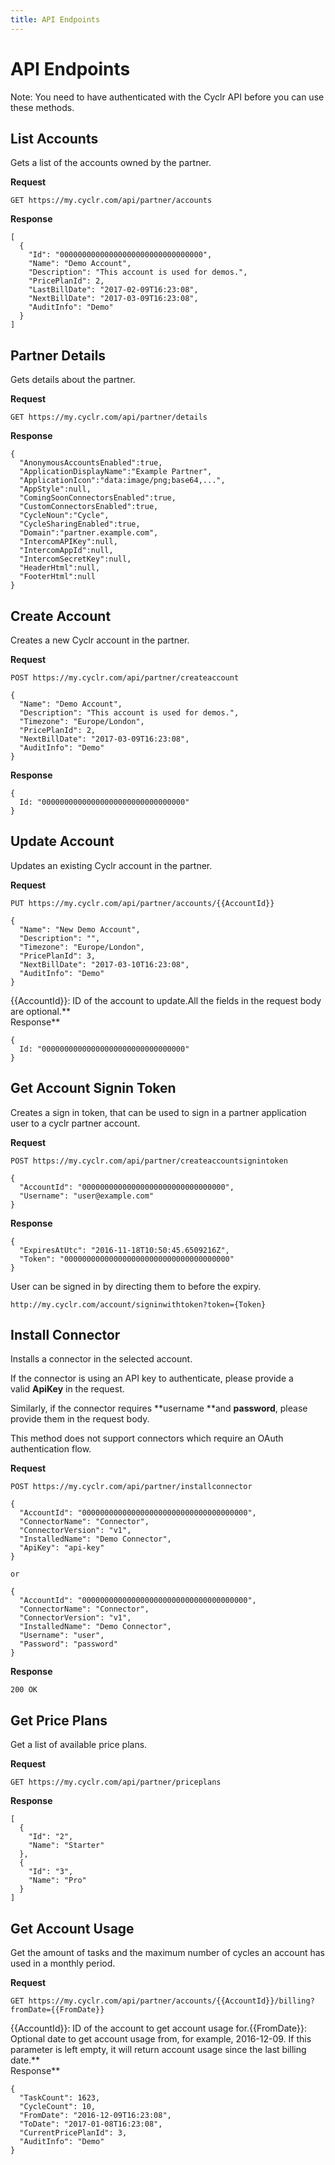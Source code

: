 ```yaml
---
title: API Endpoints
---
```


# API Endpoints #

Note: You need to have authenticated with the Cyclr API before you can use these methods.

List Accounts
-------------

Gets a list of the accounts owned by the partner.

**Request**

    GET https://my.cyclr.com/api/partner/accounts

**Response**

    [
      {
        "Id": "00000000000000000000000000000000",
        "Name": "Demo Account",
        "Description": "This account is used for demos.",
        "PricePlanId": 2,
        "LastBillDate": "2017-02-09T16:23:08",
        "NextBillDate": "2017-03-09T16:23:08",
        "AuditInfo": "Demo"
      }
    ]

Partner Details
---------------

Gets details about the partner.

**Request**

    GET https://my.cyclr.com/api/partner/details

**Response**

    {
      "AnonymousAccountsEnabled":true,
      "ApplicationDisplayName":"Example Partner",
      "ApplicationIcon":"data:image/png;base64,...",
      "AppStyle":null,
      "ComingSoonConnectorsEnabled":true,
      "CustomConnectorsEnabled":true,
      "CycleNoun":"Cycle",
      "CycleSharingEnabled":true,
      "Domain":"partner.example.com",
      "IntercomAPIKey":null,
      "IntercomAppId":null,
      "IntercomSecretKey":null,
      "HeaderHtml":null,
      "FooterHtml":null
    }

Create Account
--------------

Creates a new Cyclr account in the partner.

**Request**

    POST https://my.cyclr.com/api/partner/createaccount
    
    {
      "Name": "Demo Account",
      "Description": "This account is used for demos.",
      "Timezone": "Europe/London",
      "PricePlanId": 2,
      "NextBillDate": "2017-03-09T16:23:08",
      "AuditInfo": "Demo"
    }

**Response**

    {
      Id: "00000000000000000000000000000000"
    }

Update Account
--------------

Updates an existing Cyclr account in the partner.

**Request**

    PUT https://my.cyclr.com/api/partner/accounts/{{AccountId}}
    
    {
      "Name": "New Demo Account",
      "Description": "",
      "Timezone": "Europe/London",
      "PricePlanId": 3,
      "NextBillDate": "2017-03-10T16:23:08",
      "AuditInfo": "Demo"
    }

{{AccountId}}: ID of the account to update.All the fields in the request body are optional.**  
Response**

    {
      Id: "00000000000000000000000000000000"
    }

Get Account Signin Token
------------------------

Creates a sign in token, that can be used to sign in a partner application user to a cyclr partner account.

**Request**

    POST https://my.cyclr.com/api/partner/createaccountsignintoken
    
    {
      "AccountId": "00000000000000000000000000000000",
      "Username": "user@example.com"
    }
    

**Response**

    {
      "ExpiresAtUtc": "2016-11-18T10:50:45.6509216Z",
      "Token": "0000000000000000000000000000000000000"
    }
    

User can be signed in by directing them to before the expiry.

    http://my.cyclr.com/account/signinwithtoken?token={Token}

Install Connector
-----------------

Installs a connector in the selected account.

If the connector is using an API key to authenticate, please provide a valid **ApiKey** in the request.

Similarly, if the connector requires **username **and **password**, please provide them in the request body.

This method does not support connectors which require an OAuth authentication flow.

**Request**

    POST https://my.cyclr.com/api/partner/installconnector
    
    {
      "AccountId": "0000000000000000000000000000000000000",
      "ConnectorName": "Connector",
      "ConnectorVersion": "v1",
      "InstalledName": "Demo Connector",
      "ApiKey": "api-key"
    }
    
    or
    
    {
      "AccountId": "0000000000000000000000000000000000000",
      "ConnectorName": "Connector",
      "ConnectorVersion": "v1",
      "InstalledName": "Demo Connector",
      "Username": "user",
      "Password": "password"
    }

**Response**

    200 OK

Get Price Plans
---------------

Get a list of available price plans.

**Request**

    GET https://my.cyclr.com/api/partner/priceplans

**Response**

    [
      {
        "Id": "2",
        "Name": "Starter"
      },
      {
        "Id": "3",
        "Name": "Pro"
      }
    ]

Get Account Usage
-----------------

Get the amount of tasks and the maximum number of cycles an account has used in a monthly period.

**Request**

    GET https://my.cyclr.com/api/partner/accounts/{{AccountId}}/billing?fromDate={{FromDate}}

{{AccountId}}: ID of the account to get account usage for.{{FromDate}}: Optional date to get account usage from, for example, 2016-12-09. If this parameter is left empty, it will return account usage since the last billing date.**  
Response**

    {
      "TaskCount": 1623,
      "CycleCount": 10,
      "FromDate": "2016-12-09T16:23:08",
      "ToDate": "2017-01-08T16:23:08",
      "CurrentPricePlanId": 3,
      "AuditInfo": "Demo"
    }

